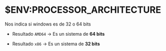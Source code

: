# $ENV:PROCESSOR_ARCHITECTURE
Nos indica si windows es de 32 o 64 bits

- Resultado `AMD64` → Es un sistema de **64 bits**
    
- Resultado `x86` → Es un sistema de **32 bits**